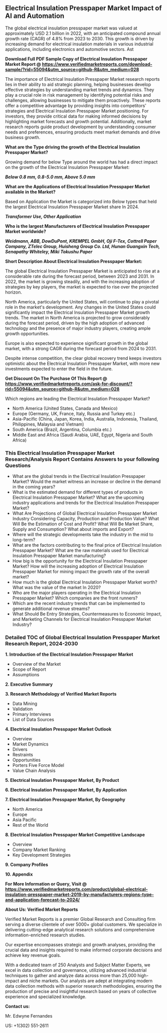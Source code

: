 <h2>Electrical Insulation Presspaper Market Impact of AI and Automation</h2><p>The global electrical insulation presspaper market was valued at approximately USD 2.1 billion in 2022, with an anticipated compound annual growth rate (CAGR) of 4.8% from 2023 to 2030. This growth is driven by increasing demand for electrical insulation materials in various industrial applications, including electronics and automotive sectors. Ast</p><p id="" class=""><strong>Download Full PDF Sample Copy of Electrical Insulation Presspaper Market Report @ <a href="https://www.verifiedmarketreports.com/download-sample/?rid=55094&utm_source=github-R&utm_medium=028" target="_blank">https://www.verifiedmarketreports.com/download-sample/?rid=55094&utm_source=github-R&utm_medium=028</a></strong></p><p>The importance of&nbsp;Electrical Insulation Presspaper Market research reports lies in their ability to aid strategic planning, helping businesses develop effective strategies by understanding market trends and dynamics. They play a crucial role in risk management by identifying potential risks and challenges, allowing businesses to mitigate them proactively. These reports offer a competitive advantage by providing insights into competitors' strategies and Electrical Insulation Presspaper Market positioning. For investors, they provide critical data for making informed decisions by highlighting market forecasts and growth potential. Additionally, market research reports guide product development by understanding consumer needs and preferences, ensuring products meet market demands and drive business growth.</p><p><strong>What are the&nbsp;Type driving the growth of the Electrical Insulation Presspaper Market?</strong></p><p id="" class="">Growing demand for below Type around the world has had a direct impact on the growth of the Electrical Insulation Presspaper Market:</p><em><strong>Below 0.8 mm, 0.8-5.0 mm, Above 5.0 mm</strong></em></p><strong>What are the&nbsp;Applications&nbsp;of Electrical Insulation Presspaper Market available in the Market?</strong></p><p id="" class="">Based on Application the Market is categorized into Below types that held the largest Electrical Insulation Presspaper Market share In 2024.</p><em><strong>Transformer Use, Other Application</strong></em></p><strong>Who is the largest Manufacturers of Electrical Insulation Presspaper Market worldwide?</strong></p><p><em><strong>Weidmann, ABB, DowDuPont, KREMPEL GmbH, Oji F-Tex, Cottrell Paper Company, ZTelec Group, Huisheng Group Co. Ltd, Hunan Guangxin Tech, Senapathy Whiteley, Miki Tokushu Paper</strong></em></p><p id="" class=""><strong>Short Description About Electrical Insulation Presspaper Market:</strong></p><p>The global Electrical Insulation Presspaper Market is anticipated to rise at a considerable rate during the forecast period, between 2023 and 2031. In 2022, the market is growing steadily, and with the increasing adoption of strategies by key players, the market is expected to rise over the projected horizon.</p><p>North America, particularly the United States, will continue to play a pivotal role in the market's development. Any changes in the United States could significantly impact the Electrical Insulation Presspaper Market growth trends. The market in North America is projected to grow considerably during the forecast period, driven by the high adoption of advanced technology and the presence of major industry players, creating ample growth opportunities.</p><p>Europe is also expected to experience significant growth in the global market, with a strong CAGR during the forecast period from 2024 to 2031.</p><p>Despite intense competition, the clear global recovery trend keeps investors optimistic about the Electrical Insulation Presspaper Market, with more new investments expected to enter the field in the future.</p><p id="" class=""><strong>Get Discount On The Purchase Of This Report @ <a href="https://www.verifiedmarketreports.com/ask-for-discount/?rid=55094&utm_source=github-R&utm_medium=028" target="_blank">https://www.verifiedmarketreports.com/ask-for-discount/?rid=55094&utm_source=github-R&utm_medium=028</a></strong></p>Which regions are leading the Electrical Insulation Presspaper Market?</p><ul><li>North America (United States, Canada and Mexico)</li><li>Europe (Germany, UK, France, Italy, Russia and Turkey etc.)</li><li>Asia-Pacific (China, Japan, Korea, India, Australia, Indonesia, Thailand, Philippines, Malaysia and Vietnam)</li><li>South America (Brazil, Argentina, Columbia etc.)</li><li>Middle East and Africa (Saudi Arabia, UAE, Egypt, Nigeria and South Africa)</li></ul><h3 id="" class="">This Electrical Insulation Presspaper Market Research/Analysis Report Contains Answers to your following Questions</h3><ul><li>What are the global trends in the Electrical Insulation Presspaper Market? Would the market witness an increase or decline in the demand in the coming years?</li><li>What is the estimated demand for different types of products in Electrical Insulation Presspaper Market? What are the upcoming industry applications and trends for the Electrical Insulation Presspaper Market?</li><li>What Are Projections of Global Electrical Insulation Presspaper Market Industry Considering Capacity, Production and Production Value? What Will Be the Estimation of Cost and Profit? What Will Be Market Share, Supply and Consumption? What about imports and Export?</li><li>Where will the strategic developments take the industry in the mid to long-term?</li><li>What are the factors contributing to the final price of Electrical Insulation Presspaper Market? What are the raw materials used for Electrical Insulation Presspaper Market manufacturing?</li><li>How big is the opportunity for the Electrical Insulation Presspaper Market? How will the increasing adoption of Electrical Insulation Presspaper Market for mining impact the growth rate of the overall market?</li><li>How much is the global Electrical Insulation Presspaper Market worth? What was the value of the market In 2020?</li><li>Who are the major players operating in the Electrical Insulation Presspaper Market? Which companies are the front runners?</li><li>Which are the recent industry trends that can be implemented to generate additional revenue streams?</li><li>What Should Be Entry Strategies, Countermeasures to Economic Impact, and Marketing Channels for Electrical Insulation Presspaper Market Industry?</li></ul><h3 id="" class="">Detailed TOC of Global Electrical Insulation Presspaper Market Research Report, 2024-2030</h3><p id="" class=""><strong>1. Introduction of the Electrical Insulation Presspaper Market</strong></p><ul><li>Overview of the Market</li><li>Scope of Report</li><li>Assumptions</li></ul><p id="" class=""><strong>2. Executive Summary</strong></p><p id="" class=""><strong>3. Research Methodology of Verified Market Reports</strong></p><ul><li>Data Mining</li><li>Validation</li><li>Primary Interviews</li><li>List of Data Sources</li></ul><p id="" class=""><strong>4. Electrical Insulation Presspaper Market Outlook</strong></p><ul><li>Overview</li><li>Market Dynamics</li><li>Drivers</li><li>Restraints</li><li>Opportunities</li><li>Porters Five Force Model</li><li>Value Chain Analysis</li></ul><p id="" class=""><strong>5. Electrical Insulation Presspaper Market, By Product</strong></p><p id="" class=""><strong>6. Electrical Insulation Presspaper Market, By Application</strong></p><p id="" class=""><strong>7. Electrical Insulation Presspaper Market, By Geography</strong></p><ul><li>North America</li><li>Europe</li><li>Asia Pacific</li><li>Rest of the World</li></ul><p id="" class=""><strong>8. Electrical Insulation Presspaper Market Competitive Landscape</strong></p><ul><li>Overview</li><li>Company Market Ranking</li><li>Key Development Strategies</li></ul><p id="" class=""><strong>9. Company Profiles</strong></p><p id="" class=""><strong>10. Appendix</strong></p><p id="" class=""><strong>For More Information or Query, Visit @ <a href="https://www.verifiedmarketreports.com/product/global-electrical-insulation-presspaper-market-2019-by-manufacturers-regions-type-and-application-forecast-to-2024/" target="_blank">https://www.verifiedmarketreports.com/product/global-electrical-insulation-presspaper-market-2019-by-manufacturers-regions-type-and-application-forecast-to-2024/</a></strong></p><p id="" class=""><strong>About Us: Verified Market Reports</strong></p><p id="" class="">Verified Market Reports is a premier Global Research and Consulting firm serving a diverse clientele of over 5000+ global customers. We specialize in delivering cutting-edge analytical research solutions and comprehensive information-enriched research studies.</p><p id="" class="">Our expertise encompasses strategic and growth analyses, providing the crucial data and insights required to make informed corporate decisions and achieve key revenue goals.</p><p id="" class="">With a dedicated team of 250 Analysts and Subject Matter Experts, we excel in data collection and governance, utilizing advanced industrial techniques to gather and analyze data across more than 25,000 high-impact and niche markets. Our analysts are adept at integrating modern data collection methods with superior research methodologies, ensuring the production of precise and insightful research based on years of collective experience and specialized knowledge.</p><p id="" class=""><strong>Contact us:</strong></p><p id="" class="">Mr. Edwyne Fernandes</p><p id="" class="">US: +1(302) 551-2611</p>